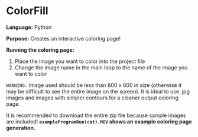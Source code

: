 # ColorFill
**Language:** Python

**Purpose:** Creates an interactive coloring page! 

**Running the coloring page:**
1. Place the image you want to color into the project file 
2. Change the image name in the main loop to the name of the image you want to color 

`WARNING:` Image used should be less than 800 x 600 in size (otherwise it may be difficult to see the entire image on the screen). It is ideal to use .jpg images and images with simpler contours for a cleaner output coloring page. 

It is recommended to download the entire zip file because sample images are included! **`exampleProgramRun(cat).MOV` shows an example coloring page generation.** 
